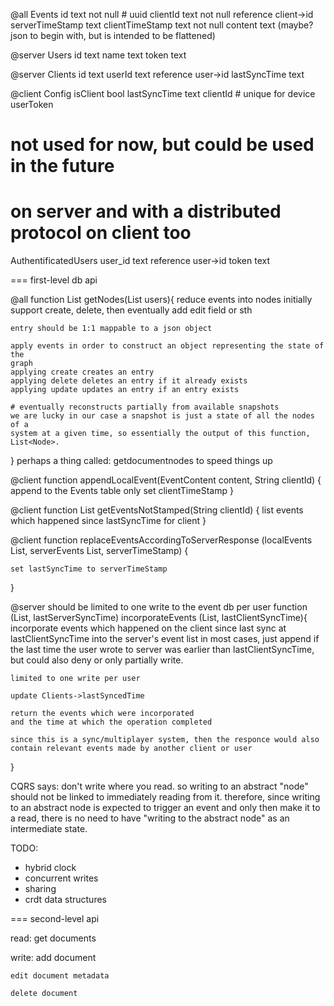 @all
Events
	id text not null # uuid 
	clientId text not null reference client->id
	serverTimeStamp text
	clientTimeStamp text not null
	content text (maybe? json to begin with, but is intended to be flattened)

@server
Users
	id text
	name text
	token text

@server
Clients
	id text
	userId text reference user->id
	lastSyncTime text


@client
Config
	isClient bool
	lastSyncTime text
	clientId # unique for device
	userToken
	
# not used for now, but could be used in the future
# on server and with a distributed protocol on client too
AuthentificatedUsers
	user_id text reference user->id
	token text

=== first-level db api

@all
function
List<Node> getNodes(List<User> users){
	reduce events into nodes
	initially support create, delete, then eventually add edit field or sth

    entry should be 1:1 mappable to a json object

    apply events in order to construct an object representing the state of the
    graph
    applying create creates an entry
    applying delete deletes an entry if it already exists
    applying update updates an entry if an entry exists

	# eventually reconstructs partially from available snapshots
    we are lucky in our case a snapshot is just a state of all the nodes of a
    system at a given time, so essentially the output of this function,
    List<Node>.
}
perhaps a thing called: getdocumentnodes to speed things up

@client
function
appendLocalEvent(EventContent content, String clientId) {
	append to the Events table
	only set clientTimeStamp
}

@client
function
List<Event> getEventsNotStamped(String clientId) {
	list events which happened since lastSyncTime for client
}

@client
function
replaceEventsAccordingToServerResponse
	(localEvents List<Event>, serverEvents List<Event>, serverTimeStamp) {

	set lastSyncTime to serverTimeStamp
	
}

@server
should be limited to one write to the event db per user
function
(List<Event>, lastServerSyncTime) incorporateEvents 
    (List<Event>, lastClientSyncTime){
	incorporate events which happened on the client
	since last sync at lastClientSyncTime into the server's event list
    in most cases, just append if the last time the user wrote to server was
    earlier than lastClientSyncTime, but could also deny or only partially
    write.

	limited to one write per user

	update Clients->lastSyncedTime

	return the events which were incorporated
	and the time at which the operation completed

	since this is a sync/multiplayer system, then the responce would also
	contain relevant events made by another client or user
}

CQRS says: don't write where you read.
so writing to an abstract "node" should not be linked to immediately reading
from it.
therefore, since writing to an abstract node is expected to trigger an event and
only then make it to a read, there is no need to have "writing to the abstract
node" as an intermediate state.

TODO:
- hybrid clock
- concurrent writes
- sharing
- crdt data structures

=== second-level api

read:
    get documents

write:
    add document

    edit document metadata

    delete document




